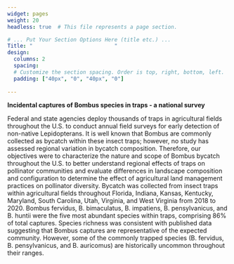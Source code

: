 ```yaml
---
widget: pages
weight: 20
headless: true  # This file represents a page section.

# ... Put Your Section Options Here (title etc.) ...
Title: "                          "
design:
  columns: 2
  spacing:
  # Customize the section spacing. Order is top, right, bottom, left.
  padding: ["40px", "0", "40px", "0"]
    
---
```

**Incidental captures of Bombus species in traps - a national survey**

Federal and state agencies deploy thousands of traps in agricultural fields throughout the U.S. to conduct annual field surveys for early detection of non-native Lepidopterans. It is well known that Bombus are commonly collected as bycatch within these insect traps; however, no study has assessed regional variation in bycatch composition. Therefore, our objectives were to characterize the nature and scope of Bombus bycatch throughout the U.S. to better understand regional effects of traps on pollinator communities and evaluate differences in landscape composition and configuration to determine the effect of agricultural land management practices on pollinator diversity. Bycatch was collected from insect traps within agricultural fields throughout Florida, Indiana, Kansas, Kentucky, Maryland, South Carolina, Utah, Virginia, and West Virginia from 2018 to 2020. Bombus fervidus, B. bimaculatus, B. impatiens, B. pensylvanicus, and B. huntii were the five most abundant species within traps, comprising 86% of total captures. Species richness was consistent with published data suggesting that Bombus captures are representative of the expected community. However, some of the commonly trapped species (B. fervidus, B. pensylvanicus, and B. auricomus) are historically uncommon throughout their ranges.

